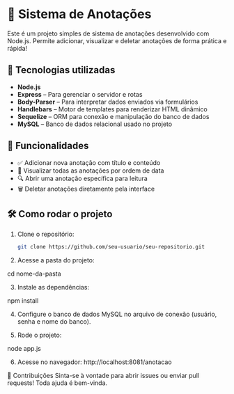 # 📝 Sistema de Anotações

Este é um projeto simples de sistema de anotações desenvolvido com Node.js. Permite adicionar, visualizar e deletar anotações de forma prática e rápida!

## 🚀 Tecnologias utilizadas

- **Node.js**
- **Express** – Para gerenciar o servidor e rotas
- **Body-Parser** – Para interpretar dados enviados via formulários
- **Handlebars** – Motor de templates para renderizar HTML dinâmico
- **Sequelize** – ORM para conexão e manipulação do banco de dados
- **MySQL** – Banco de dados relacional usado no projeto

## 📌 Funcionalidades

- ✅ Adicionar nova anotação com título e conteúdo
- 📂 Visualizar todas as anotações por ordem de data
- 🔍 Abrir uma anotação específica para leitura
- 🗑️ Deletar anotações diretamente pela interface

## 🛠️ Como rodar o projeto

1. Clone o repositório:
   ```bash
   git clone https://github.com/seu-usuario/seu-repositorio.git

2. Acesse a pasta do projeto:

cd nome-da-pasta

3. Instale as dependências:

npm install

4. Configure o banco de dados MySQL no arquivo de conexão (usuário, senha e nome do banco).

5. Rode o projeto:

node app.js

6. Acesse no navegador:
http://localhost:8081/anotacao


🤝 Contribuições
Sinta-se à vontade para abrir issues ou enviar pull requests! Toda ajuda é bem-vinda.

